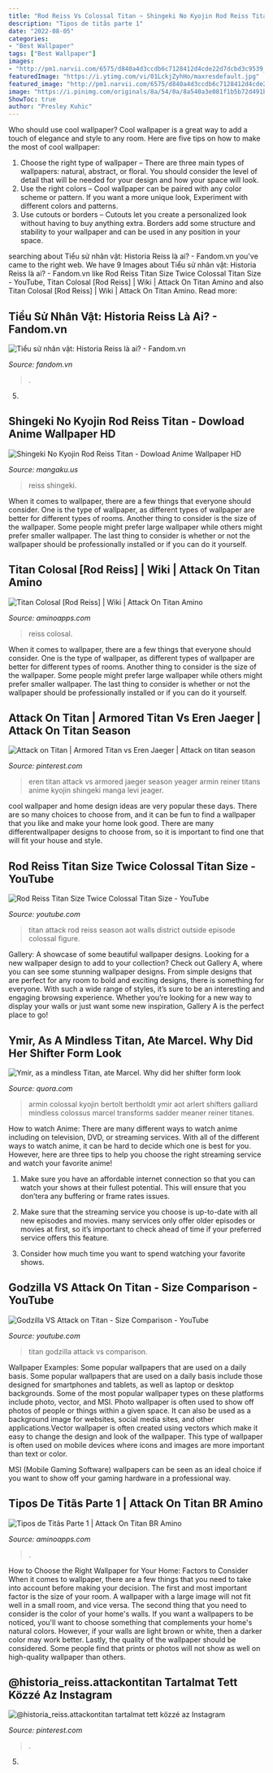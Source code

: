 ```yaml
---
title: "Rod Reiss Vs Colossal Titan ~ Shingeki No Kyojin Rod Reiss Titan"
description: "Tipos de titãs parte 1"
date: "2022-08-05"
categories:
- "Best Wallpaper"
tags: ["Best Wallpaper"]
images:
- "http://pm1.narvii.com/6575/d840a4d3ccdb6c7128412d4cde22d7dcbd3c9539_00.jpg"
featuredImage: "https://i.ytimg.com/vi/01LckjZyhHo/maxresdefault.jpg"
featured_image: "http://pm1.narvii.com/6575/d840a4d3ccdb6c7128412d4cde22d7dcbd3c9539_00.jpg"
image: "https://i.pinimg.com/originals/8a/54/0a/8a540a3e081f1b5b72d491bcbf38dc44.jpg"
ShowToc: true
author: "Presley Kuhic"
---
```



Who should use cool wallpaper?
Cool wallpaper is a great way to add a touch of elegance and style to any room. Here are five tips on how to make the most of cool wallpaper: 
1) Choose the right type of wallpaper – There are three main types of wallpapers: natural, abstract, or floral. You should consider the level of detail that will be needed for your design and how your space will look. 
2) Use the right colors – Cool wallpaper can be paired with any color scheme or pattern. If you want a more unique look, Experiment with different colors and patterns. 
3) Use cutouts or borders – Cutouts let you create a personalized look without having to buy anything extra. Borders add some structure and stability to your wallpaper and can be used in any position in your space.

	

		
searching about Tiểu sử nhân vật: Historia Reiss là ai? - Fandom.vn you've came to the right web. We have 9 Images about Tiểu sử nhân vật: Historia Reiss là ai? - Fandom.vn like Rod Reiss Titan Size Twice Colossal Titan Size - YouTube, Titan Colosal [Rod Reiss] | Wiki | Attack On Titan Amino and also Titan Colosal [Rod Reiss] | Wiki | Attack On Titan Amino. Read more:
		
    
## Tiểu Sử Nhân Vật: Historia Reiss Là Ai? - Fandom.vn

<img loading=lazy src="https://fandom.vn/wp-content/uploads/2019/04/aot-historia-reiss-1.jpg" onerror="this.onerror=null;this.src='https://tse1.mm.bing.net/th?id=OIP.g6vNGgj3FpXCtvSIsQmYdgHaEK&amp;pid=15.1';" alt="Tiểu sử nhân vật: Historia Reiss là ai? - Fandom.vn">

_Source: fandom.vn_

>. 

	

5.

    
## Shingeki No Kyojin Rod Reiss Titan - Dowload Anime Wallpaper HD

<img loading=lazy src="https://66.media.tumblr.com/10dfdb9177bbe7fc1a9ff58fb7168a76/tumblr_inline_petprci6EB1tij1e3_400.gifv" onerror="this.onerror=null;this.src='https://tse3.mm.bing.net/th?id=OIP.yPPXqTI-cKdTOjt9lJpsXAAAAA&amp;pid=15.1';" alt="Shingeki No Kyojin Rod Reiss Titan - Dowload Anime Wallpaper HD">

_Source: mangaku.us_

>reiss shingeki. 

	

When it comes to wallpaper, there are a few things that everyone should consider. One is the type of wallpaper, as different types of wallpaper are better for different types of rooms. Another thing to consider is the size of the wallpaper. Some people might prefer large wallpaper while others might prefer smaller wallpaper. The last thing to consider is whether or not the wallpaper should be professionally installed or if you can do it yourself.

    
## Titan Colosal [Rod Reiss] | Wiki | Attack On Titan Amino

<img loading=lazy src="http://pm1.narvii.com/6575/d840a4d3ccdb6c7128412d4cde22d7dcbd3c9539_00.jpg" onerror="this.onerror=null;this.src='https://tse1.mm.bing.net/th?id=OIP.ErtIgSX_vSxCb1kGWQnHIwAAAA&amp;pid=15.1';" alt="Titan Colosal [Rod Reiss] | Wiki | Attack On Titan Amino">

_Source: aminoapps.com_

>reiss colosal. 

	

When it comes to wallpaper, there are a few things that everyone should consider. One is the type of wallpaper, as different types of wallpaper are better for different types of rooms. Another thing to consider is the size of the wallpaper. Some people might prefer large wallpaper while others might prefer smaller wallpaper. The last thing to consider is whether or not the wallpaper should be professionally installed or if you can do it yourself.

    
## Attack On Titan | Armored Titan Vs Eren Jaeger | Attack On Titan Season

<img loading=lazy src="https://i.pinimg.com/originals/8a/54/0a/8a540a3e081f1b5b72d491bcbf38dc44.jpg" onerror="this.onerror=null;this.src='https://tse4.mm.bing.net/th?id=OIP.P7T-D3_Q8Yu4VEMYDSduQQHaEH&amp;pid=15.1';" alt="Attack on Titan | Armored Titan vs Eren Jaeger | Attack on titan season">

_Source: pinterest.com_

>eren titan attack vs armored jaeger season yeager armin reiner titans anime kyojin shingeki manga levi jeager. 

	

cool wallpaper and home design ideas are very popular these days. There are so many choices to choose from, and it can be fun to find a wallpaper that you like and make your home look good. There are many differentwallpaper designs to choose from, so it is important to find one that will fit your house and style.

    
## Rod Reiss Titan Size Twice Colossal Titan Size - YouTube

<img loading=lazy src="https://i.ytimg.com/vi/01LckjZyhHo/maxresdefault.jpg" onerror="this.onerror=null;this.src='https://tse3.mm.bing.net/th?id=OIP.F-tXehXD5y1un94AZvPPkwHaEK&amp;pid=15.1';" alt="Rod Reiss Titan Size Twice Colossal Titan Size - YouTube">

_Source: youtube.com_

>titan attack rod reiss season aot walls district outside episode colossal figure. 

	

Gallery: A showcase of some beautiful wallpaper designs.
Looking for a new wallpaper design to add to your collection? Check out Gallery A, where you can see some stunning wallpaper designs. From simple designs that are perfect for any room to bold and exciting designs, there is something for everyone. With such a wide range of styles, it’s sure to be an interesting and engaging browsing experience. Whether you’re looking for a new way to display your walls or just want some new inspiration, Gallery A is the perfect place to go!





	
	
    
## Ymir, As A Mindless Titan, Ate Marcel. Why Did Her Shifter Form Look

<img loading=lazy src="https://qph.fs.quoracdn.net/main-qimg-36c2061bbe62a7f4010fffb8d78b8d6d" onerror="this.onerror=null;this.src='https://tse3.mm.bing.net/th?id=OIP.NsIGG75ip_QBD_-414uNbQHaHa&amp;pid=15.1';" alt="Ymir, as a mindless Titan, ate Marcel. Why did her shifter form look">

_Source: quora.com_

>armin colossal kyojin bertolt bertholdt ymir aot arlert shifters galliard mindless colossus marcel transforms sadder meaner reiner titanes. 

	

How to watch Anime: There are many different ways to watch anime including on television, DVD, or streaming services.
With all of the different ways to watch anime, it can be hard to decide which one is best for you. However, here are three tips to help you choose the right streaming service and watch your favorite anime!
1. Make sure you have an affordable internet connection so that you can watch your shows at their fullest potential. This will ensure that you don’tera any buffering or frame rates issues.

2. Make sure that the streaming service you choose is up-to-date with all new episodes and movies. many services only offer older episodes or movies at first, so it’s important to check ahead of time if your preferred service offers this feature.

3. Consider how much time you want to spend watching your favorite shows.

    
## Godzilla VS Attack On Titan - Size Comparison - YouTube

<img loading=lazy src="https://i.ytimg.com/vi/vyZavKZPjOU/maxresdefault.jpg" onerror="this.onerror=null;this.src='https://tse2.mm.bing.net/th?id=OIP.mjW0hYK2PqyBOjKcYecrhwHaEK&amp;pid=15.1';" alt="Godzilla VS Attack on Titan - Size Comparison - YouTube">

_Source: youtube.com_

>titan godzilla attack vs comparison. 

	

Wallpaper Examples: Some popular wallpapers that are used on a daily basis.
Some popular wallpapers that are used on a daily basis include those designed for smartphones and tablets, as well as laptop or desktop backgrounds. Some of the most popular wallpaper types on these platforms include photo, vector, and MSI. 
Photo wallpaper is often used to show off photos of people or things within a given space. It can also be used as a background image for websites, social media sites, and other applications.Vector wallpaper is often created using vectors which make it easy to change the design and look of the wallpaper. This type of wallpaper is often used on mobile devices where icons and images are more important than text or color. 

MSI (Mobile Gaming Software) wallpapers can be seen as an ideal choice if you want to show off your gaming hardware in a professional way.

    
## Tipos De Titãs Parte 1 | Attack On Titan BR Amino

<img loading=lazy src="https://pm1.narvii.com/6499/5dde11563f7d63002e49882ebc60a1d749af2ae9_hq.jpg" onerror="this.onerror=null;this.src='https://tse4.mm.bing.net/th?id=OIP.zZIi6fir6_pC6VmBlORIUgHaHn&amp;pid=15.1';" alt="Tipos de Titãs Parte 1 | Attack On Titan BR Amino">

_Source: aminoapps.com_

>. 

	

How to Choose the Right Wallpaper for Your Home: Factors to Consider
When it comes to wallpaper, there are a few things that you need to take into account before making your decision. The first and most important factor is the size of your room. A wallpaper with a large image will not fit well in a small room, and vice versa. 
The second thing that you need to consider is the color of your home's walls. If you want a wallpapers to be noticed, you'll want to choose something that complements your home's natural colors. However, if your walls are light brown or white, then a darker color may work better. 
Lastly, the quality of the wallpaper should be considered. Some people find that prints or photos will not show as well on high-quality wallpaper than others.

    
## @historia_reiss.attackontitan Tartalmat Tett Közzé Az Instagram

<img loading=lazy src="https://i.pinimg.com/736x/46/51/8d/46518d1689fd67d415b4106eff402589.jpg" onerror="this.onerror=null;this.src='https://tse2.mm.bing.net/th?id=OIP.YoujgmT8Q2TRYeXBFQB0qAHaIy&amp;pid=15.1';" alt="@historia_reiss.attackontitan tartalmat tett közzé az Instagram">

_Source: pinterest.com_

>. 

	

5.

